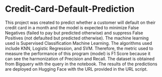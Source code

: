# Credit-Card-Default-Prediction

This project was created to predict whether a customer will default on their credit card in a month and the model is expected to minimize False Negatives (failed to pay but predicted otherwise) and suppress False Positives (not defaulted but predicted otherwise). The machine learning used is Supervised Classification Machine Learning. The algorithms used include KNN, Logistic Regression, and SVM. Therefore, the metric used to measure the performance of this program (model) is F1 Score because it can see the harmonization of Precision and Recall. The dataset is obtained from Bigquery with the query in the notebook. The results of the predictions are deployed on Hugging Face with the URL provided in the URL script.
